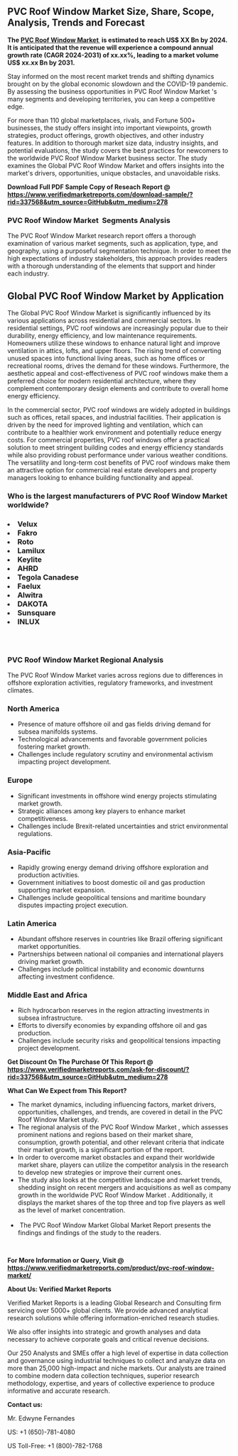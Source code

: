 <h2><strong>PVC Roof Window Market Size, Share, Scope, Analysis, Trends and Forecast</strong></h2><p><strong>The&nbsp;<a href="https://www.verifiedmarketreports.com/download-sample/?rid=337568&utm_source=GitHub&utm_medium=278" target="_blank">PVC Roof Window Market </a>&nbsp;is estimated to reach US$ XX Bn by 2024. It is anticipated that the revenue will experience a compound annual growth rate (CAGR 2024-2031) of xx.xx%, leading to a market volume US$ xx.xx Bn by 2031.</strong></p><p>Stay informed on the most recent market trends and shifting dynamics brought on by the global economic slowdown and the COVID-19 pandemic. By assessing the business opportunities in PVC Roof Window Market 's many segments and developing territories, you can keep a competitive edge.</p><p>For more than 110 global marketplaces, rivals, and Fortune 500+ businesses, the study offers insight into important viewpoints, growth strategies, product offerings, growth objectives, and other industry features. In addition to thorough market size data, industry insights, and potential evaluations, the study covers the best practices for newcomers to the worldwide PVC Roof Window Market business sector. The study examines the Global PVC Roof Window Market and offers insights into the market's drivers, opportunities, unique obstacles, and unavoidable risks.</p><p id="" class=""><strong>Download Full PDF Sample Copy of Reseach Report @ <a href="https://www.verifiedmarketreports.com/download-sample/?rid=337568&utm_source=GitHub&utm_medium=278" target="_blank">https://www.verifiedmarketreports.com/download-sample/?rid=337568&utm_source=GitHub&utm_medium=278</a></strong></p><h3>PVC Roof Window Market &nbsp;Segments Analysis</h3><p>The PVC Roof Window Market research report offers a thorough examination of various market segments, such as application, type, and geography, using a purposeful segmentation technique. In order to meet the high expectations of industry stakeholders, this approach provides readers with a thorough understanding of the elements that support and hinder each industry.<br /> <h2>Global PVC Roof Window Market by Application</h2><p>The Global PVC Roof Window Market is significantly influenced by its various applications across residential and commercial sectors. In residential settings, PVC roof windows are increasingly popular due to their durability, energy efficiency, and low maintenance requirements. Homeowners utilize these windows to enhance natural light and improve ventilation in attics, lofts, and upper floors. The rising trend of converting unused spaces into functional living areas, such as home offices or recreational rooms, drives the demand for these windows. Furthermore, the aesthetic appeal and cost-effectiveness of PVC roof windows make them a preferred choice for modern residential architecture, where they complement contemporary design elements and contribute to overall home energy efficiency.<p>In the commercial sector, PVC roof windows are widely adopted in buildings such as offices, retail spaces, and industrial facilities. Their application is driven by the need for improved lighting and ventilation, which can contribute to a healthier work environment and potentially reduce energy costs. For commercial properties, PVC roof windows offer a practical solution to meet stringent building codes and energy efficiency standards while also providing robust performance under various weather conditions. The versatility and long-term cost benefits of PVC roof windows make them an attractive option for commercial real estate developers and property managers looking to enhance building functionality and appeal.</p></p><h3 id="" class="">Who is the largest manufacturers of&nbsp;PVC Roof Window Market worldwide?</h3><h3 class=""></Li><Li>Velux</Li><Li> Fakro</Li><Li> Roto</Li><Li> Lamilux</Li><Li> Keylite</Li><Li> AHRD</Li><Li> Tegola Canadese</Li><Li> Faelux</Li><Li> Alwitra</Li><Li> DAKOTA</Li><Li> Sunsquare</Li><Li> INLUX</h3><h3 id="" class="">&nbsp;</h3><h3 id="" class="">PVC Roof Window Market Regional Analysis</h3><p id="" class="">The PVC Roof Window Market varies across regions due to differences in offshore exploration activities, regulatory frameworks, and investment climates.</p><h3 id="" class="">North America</h3><ul><li>Presence of mature offshore oil and gas fields driving demand for subsea manifolds systems.</li><li>Technological advancements and favorable government policies fostering market growth.</li><li>Challenges include regulatory scrutiny and environmental activism impacting project development.</li></ul><h3 id="" class="">Europe</h3><ul><li>Significant investments in offshore wind energy projects stimulating market growth.</li><li>Strategic alliances among key players to enhance market competitiveness.</li><li>Challenges include Brexit-related uncertainties and strict environmental regulations.</li></ul><h3 id="" class="">Asia-Pacific</h3><ul><li>Rapidly growing energy demand driving offshore exploration and production activities.</li><li>Government initiatives to boost domestic oil and gas production supporting market expansion.</li><li>Challenges include geopolitical tensions and maritime boundary disputes impacting project execution.</li></ul><h3 id="" class="">Latin America</h3><ul><li>Abundant offshore reserves in countries like Brazil offering significant market opportunities.</li><li>Partnerships between national oil companies and international players driving market growth.</li><li>Challenges include political instability and economic downturns affecting investment confidence.</li></ul><h3 id="" class="">Middle East and Africa</h3><ul><li>Rich hydrocarbon reserves in the region attracting investments in subsea infrastructure.</li><li>Efforts to diversify economies by expanding offshore oil and gas production.</li><li>Challenges include security risks and geopolitical tensions impacting project development.</li></ul><p id="" class=""><strong>Get Discount On The Purchase Of This Report @ <a href="https://www.verifiedmarketreports.com/ask-for-discount/?rid=337568&utm_source=GitHub&utm_medium=278" target="_blank">https://www.verifiedmarketreports.com/ask-for-discount/?rid=337568&utm_source=GitHub&utm_medium=278</a></strong></p><p><strong>What Can We Expect from This Report?</strong></p><ul><li>The market dynamics, including influencing factors, market drivers, opportunities, challenges, and trends, are covered in detail in the PVC Roof Window Market study.<br /> </li><li>The regional analysis of the PVC Roof Window Market , which assesses prominent nations and regions based on their market share, consumption, growth potential, and other relevant criteria that indicate their market growth, is a significant portion of the report.<br /> </li><li>In order to overcome market obstacles and expand their worldwide market share, players can utilize the competitor analysis in the research to develop new strategies or improve their current ones.<br /> </li><li>The study also looks at the competitive landscape and market trends, shedding insight on recent mergers and acquisitions as well as company growth in the worldwide PVC Roof Window Market . Additionally, it displays the market shares of the top three and top five players as well as the level of market concentration.<br /><br /></li><li>&nbsp;The PVC Roof Window Market Global Market Report presents the findings and findings of the study to the readers.</li></ul><p id="" class="">&nbsp;</p><p id="" class=""><strong>For More Information or Query, Visit @ <a href="https://www.verifiedmarketreports.com/product/pvc-roof-window-market/" target="_blank">https://www.verifiedmarketreports.com/product/pvc-roof-window-market/</a></strong></p><p id="" class=""><strong>About Us: Verified Market Reports</strong></p><p id="" class="">Verified Market Reports is a leading Global Research and Consulting firm servicing over 5000+ global clients. We provide advanced analytical research solutions while offering information-enriched research studies.</p><p id="" class="">We also offer insights into strategic and growth analyses and data necessary to achieve corporate goals and critical revenue decisions.</p><p id="" class="">Our 250 Analysts and SMEs offer a high level of expertise in data collection and governance using industrial techniques to collect and analyze data on more than 25,000 high-impact and niche markets. Our analysts are trained to combine modern data collection techniques, superior research methodology, expertise, and years of collective experience to produce informative and accurate research.</p><p id="" class=""><strong>Contact us:</strong></p><p id="" class="">Mr. Edwyne Fernandes</p><p id="" class="">US: +1 (650)-781-4080</p><p id="" class="">US Toll-Free: +1 (800)-782-1768</p>
